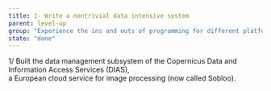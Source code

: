 ```yaml
---
title: 1- Write a nontrivial data intensive system
parent: level-up
group: "Experience the ins and outs of programming for different platforms"
state: "done"
---
```


1/ Built the data management subsystem of the Copernicus Data and Information Access Services (DIAS),  
a European cloud service for image processing (now called Sobloo).
